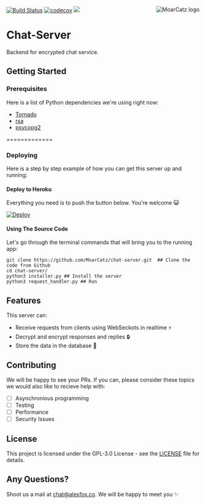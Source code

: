 <img src="https://avatars3.githubusercontent.com/u/21263910?v=3&s=100" alt="MoarCatz logo"
     title="MoarCatz" align="right" />
     
[![Build Status](https://travis-ci.org/MoarCatz/chat-server.svg?branch=master)](https://travis-ci.org/MoarCatz/chat-server)
[![codecov](https://codecov.io/gh/MoarCatz/chat-server/branch/master/graph/badge.svg)](https://codecov.io/gh/MoarCatz/chat-server)
[![](https://img.shields.io/github/issues-closed-raw/MoarCatz/chat-server.svg)](https://github.com/MoarCatz/chat-server)
     
# Chat-Server
Backend for encrypted chat service.

## Getting Started
### Prerequisites
Here is a list of Python dependencies we're using right now:

* [Tornado](https://github.com/tornadoweb/tornado)
* [rsa](https://pypi.python.org/pypi/rsa)
* [psycopg2](https://github.com/psycopg/psycopg2)

=============

### Deploying
Here is a step by step example of how you can get this server up and running:

#### Deploy to Heroku
Everything you need is to push the button below. You're welcome :smiley_cat:

[![Deploy](https://www.herokucdn.com/deploy/button.svg)](https://heroku.com/deploy)

#### Using The Source Code
Let's go through the terminal commands that will bring you to the running app:
```
git clone https://github.com/MoarCatz/chat-server.git  ## Clone the code from Github
cd chat-server/
python3 installer.py ## Install the server
python3 request_handler.py ## Run
```

## Features
This server can:

* Receive requests from clients using WebSeckots in realtime :zap:
* Decrypt and encrypt responses and replies :lock:
* Store the data in the database :file_folder:

## Contributing
We will be happy to see your PRs. If you can, please consider these topics we would also like to recieve help with:

- [ ] Asynchronious programming
- [ ] Testing
- [ ] Performance
- [ ] Security Issues

## License
This project is licensed under the GPL-3.0 License - see the [LICENSE](https://github.com/MoarCatz/chat-client/blob/master/LICENSE) file for details.

## Any Questions?
Shoot us a mail at chat@alexfox.co. We will be happy to meet you :sparkles:
